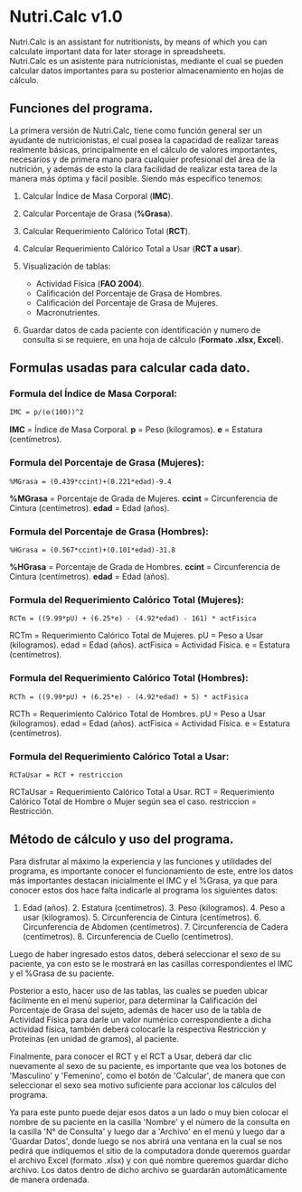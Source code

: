 # Nutri.Calc v1.0
Nutri.Calc is an assistant for nutritionists, by means of which you can calculate important data for later storage in spreadsheets.  
Nutri.Calc es un asistente para nutricionistas, mediante el cual se pueden calcular datos importantes para su posterior almacenamiento en hojas de cálculo.


## Funciones del programa.

La primera versión de Nutri.Calc, tiene como función general ser un ayudante de nutricionistas, el cual posea la capacidad de realizar tareas realmente básicas, principalmente en el cálculo de valores importantes, necesarios y de primera mano para cualquier profesional del área de la nutrición, y además de esto la clara facilidad de realizar esta tarea de la manera más óptima y fácil posible. Siendo más específico tenemos:

1. Calcular Índice de Masa Corporal (**IMC**).  
2. Calcular Porcentaje de Grasa (**%Grasa**).  
3. Calcular Requerimiento Calórico Total (**RCT**).  
4. Calcular Requerimiento Calórico Total a Usar (**RCT a usar**).  
5. Visualización de tablas:  
	- Actividad Física (**FAO 2004**).  
	- Calificación del Porcentaje de Grasa de Hombres.  
	- Calificación del Porcentaje de Grasa de Mujeres.  
	- Macronutrientes.  
 
6. Guardar datos de cada paciente con identificación y numero de consulta si se requiere, en una hoja de cálculo (**Formato .xlsx, Excel**).  
  

## Formulas usadas para calcular cada dato.
  
### Formula del Índice de Masa Corporal:
  	
	IMC = p/(e⁄(100))^2   
  
  **IMC** = Índice de Masa Corporal.
  **p** = Peso (kilogramos).
  **e** = Estatura (centímetros).
  
### Formula del Porcentaje de Grasa (Mujeres):
  	
	%MGrasa = (0.439*ccint)+(0.221*edad)-9.4
  
  **%MGrasa** = Porcentaje de Grada de Mujeres.
  **ccint** = Circunferencia de Cintura (centímetros).
  **edad** = Edad (años).
  
### Formula del Porcentaje de Grasa (Hombres):
  	
	%HGrasa = (0.567*ccint)+(0.101*edad)-31.8
  
  **%HGrasa** = Porcentaje de Grada de Hombres.
  **ccint** = Circunferencia de Cintura (centímetros).
  **edad** = Edad (años).
  
### Formula del Requerimiento Calórico Total (Mujeres):
  	
	RCTm = ((9.99*pU) + (6.25*e) - (4.92*edad) - 161) * actFisica
  
  RCTm = Requerimiento Calórico Total de Mujeres.
  pU = Peso a Usar (kilogramos).
  edad = Edad (años).
  actFisica = Actividad Física.
  e = Estatura (centímetros).
  
### Formula del Requerimiento Calórico Total (Hombres):
  	
	RCTh = ((9.99*pU) + (6.25*e) - (4.92*edad) + 5) * actFisica
  
  RCTh = Requerimiento Calórico Total de Hombres.
  pU = Peso a Usar (kilogramos).
  edad = Edad (años).
  actFisica = Actividad Física.
  e = Estatura (centímetros).
  
### Formula del Requerimiento Calórico Total a Usar:
  	  
	RCTaUsar = RCT + restriccion
    
  RCTaUsar = Requerimiento Calórico Total a Usar.
  RCT = Requerimiento Calórico Total de Hombre o Mujer según sea el caso.
  restriccion = Restricción.


## Método de cálculo y uso del programa.

Para disfrutar al máximo la experiencia y las funciones y utilidades del programa, es importante conocer el funcionamiento de este, entre los datos más importantes destacan inicialmente el IMC y el %Grasa, ya que para conocer estos dos hace falta indicarle al programa los siguientes datos:
	
  1. Edad (años).
	2. Estatura (centímetros).
	3. Peso (kilogramos).
	4. Peso a usar (kilogramos).
	5. Circunferencia de Cintura (centímetros).
	6. Circunferencia de Abdomen (centímetros).
	7. Circunferencia de Cadera (centímetros).
	8. Circunferencia de Cuello (centímetros).

Luego de haber ingresado estos datos, deberá seleccionar el sexo de su paciente, ya con esto se le mostrará en las casillas correspondientes el IMC y el %Grasa de su paciente. 

Posterior a esto, hacer uso de las tablas, las cuales se pueden ubicar fácilmente en el menú superior, para determinar la Calificación del Porcentaje de Grasa del sujeto, además de hacer uso de la tabla de Actividad Física para darle un valor numérico correspondiente a dicha actividad física, también deberá colocarle la respectiva Restricción y Proteínas (en unidad de gramos), al paciente.

Finalmente, para conocer el RCT y el RCT a Usar, deberá dar clic nuevamente al sexo de su paciente, es importante que vea los botones de 'Masculino' y 'Femenino', como el botón de 'Calcular', de manera que con seleccionar el sexo sea motivo suficiente para accionar los cálculos del programa.

Ya para este punto puede dejar esos datos a un lado o muy bien colocar el nombre de su paciente en la casilla 'Nombre' y el número de la consulta en la casilla 'N° de Consulta' y luego dar a 'Archivo' en el menú y luego dar a 'Guardar Datos', donde luego se nos abrirá una ventana en la cual se nos pedirá que indiquemos el sitio de la computadora donde queremos guardar el archivo Excel (formato .xlsx) y con qué nombre queremos guardar dicho archivo. Los datos dentro de dicho archivo se guardarán automáticamente de manera ordenada.
